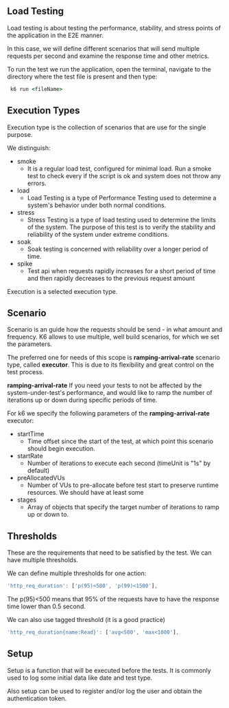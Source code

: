 ## Load Testing

Load testing is about testing the performance, stability, and stress points of the application in the E2E manner.

In this case, we will define different scenarios that will send multiple requests per second and examine the response time and other metrics.

To run the test we run the application, open the terminal, navigate to the directory where the test file is present and then type:
```cmd
 k6 run <fileName>
```

## Execution Types

Execution type is the collection of scenarios that are use for the single purpose.

We distinguish:
- smoke
	- It is a regular load test, configured for minimal load. Run a smoke test to check every if the script is ok and system does not throw any errors.
- load
	- Load Testing is a type of Performance Testing used to determine a system's behavior under both normal conditions.
- stress
	- Stress Testing is a type of load testing used to determine the limits of the system. The purpose of this test is to verify the stability and reliability of the system under extreme conditions.
- soak
	- Soak testing is concerned with reliability over a longer period of time.
- spike
	- Test api when requests rapidly increases for a short period of time and then rapidly decreases to the previous request amount

Execution is a selected execution type.

## Scenario

Scenario is an guide how the requests should be send - in what amount and frequency.
K6 allows to use multiple, well build scenarios, for which we set the parameters.

The preferred one for needs of this scope is **ramping-arrival-rate** scenario type, called **executor**. This is due to its flexibility and great control on the test process.

**ramping-arrival-rate**
If you need your tests to not be affected by the system-under-test's performance, and would like to ramp the number of iterations up or down during specific periods of time.

For k6 we specify the following parameters of the **ramping-arrival-rate** executor:
- startTime 
	- Time offset since the start of the test, at which point this scenario should begin execution.
- startRate
	- Number of iterations to execute each second (timeUnit is "1s" by default)
- preAllocatedVUs
	- Number of VUs to pre-allocate before test start to preserve runtime resources. We should have at least some
- stages
	- Array of objects that specify the target number of iterations to ramp up or down to.

## Thresholds

These are the requirements that need to be satisfied by the test. We can have multiple thresholds.

We can define multiple thresholds for one action:
```js
'http_req_duration': ['p(95)<500', 'p(99)<1500'],
```

The p(95)<500 means that 95% of the requests have to have the response time lower than 0.5 second.

We can also use tagged threshold (it is a good practice)
```js
'http_req_duration{name:Read}': ['avg<500', 'max<1000'],
```

## Setup

Setup is a function that will be executed before the tests. It is commonly used to log some initial data like date and test type.

Also setup can be used to register and/or log the user and obtain the authentication token.